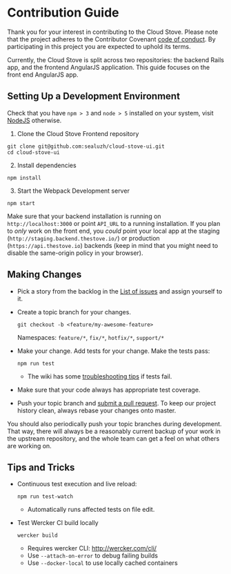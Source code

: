 # Contribution Guide

Thank you for your interest in contributing to the Cloud Stove. Please note that the project adheres to the Contributor Covenant [code of conduct](./CODE_OF_CONDUCT.md). By participating in this project you are expected to uphold its terms.

Currently, the Cloud Stove is split across two repositories: the backend Rails app, and the frontend AngularJS application. This guide focuses on the front end AngularJS app.

## Setting Up a Development Environment
Check that you have `npm > 3` and `node > 5` installed on your system, visit [NodeJS](https://nodejs.org/) otherwise.

1. Clone the Cloud Stove Frontend repository
  
  ```shell
  git clone git@github.com:sealuzh/cloud-stove-ui.git
  cd cloud-stove-ui
  ```

2. Install dependencies

  ```shell
  npm install
  ```

3. Start the Webpack Development server

  ```shell
  npm start
  ```
  
  Make sure that your backend installation is running on `http://localhost:3000` or point `API_URL` to a running installation. If you plan to _only_ work on the front end, you _could_ point your local app at the staging (`http://staging.backend.thestove.io/`) or production (`https://api.thestove.io`) backends (keep in mind that you might need to disable the same-origin policy in your browser). 

## Making Changes

* Pick a story from the backlog in the [List of issues](https://github.com/sealuzh/cloud-stove-ui/issues) and assign yourself to it.

* Create a topic branch for your changes.
  
  ```shell
  git checkout -b <feature/my-awesome-feature>
  ```

  Namespaces: `feature/*`, `fix/*`, `hotfix/*`, `support/*`

* Make your change. Add tests for your change. Make the tests pass:
  
  ```shell
  npm run test
  ```
  
  * The wiki has some [troubleshooting tips](https://github.com/sealuzh/cloud-stove/wiki#troubleshooting) if tests fail.

* Make sure that your code always has appropriate test coverage.

* Push your topic branch and [submit a pull request](https://github.com/sealuzh/cloud-stove-ui/compare). To keep our project history clean, always rebase your changes onto master.

You should also periodically push your topic branches during development. That
way, there will always be a reasonably current backup of your work in the
upstream repository, and the whole team can get a feel on what others are
working on.

## Tips and Tricks

* Continuous test execution and live reload:

  ```shell
  npm run test-watch
  ```

  * Automatically runs affected tests on file edit.

* Test Wercker CI build locally

  ```shell
  wercker build
  ```

  * Requires wercker CLI: http://wercker.com/cli/
  * Use `--attach-on-error` to debug failing builds
  * Use `--docker-local` to use locally cached containers